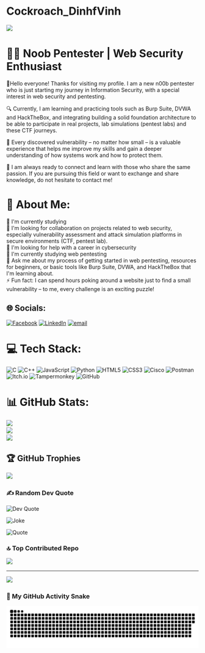 # Cockroach_DinhfVinh
![](https://www.google.com/url?sa=i&url=https%3A%2F%2Fwww.pinterest.com%2Fpin%2F838302918137996698%2F&psig=AOvVaw0V_UTcTNJ124GtW_AzH8em&ust=1750250929399000&source=images&cd=vfe&opi=89978449&ved=0CBAQjRxqFwoTCIjolIy_-I0DFQAAAAAdAAAAABAt )
# 👨‍💻 Noob Pentester | Web Security Enthusiast

👋Hello everyone! Thanks for visiting my profile. I am a new n00b pentester who is just starting my journey in Information Security, with a special interest in web security and pentesting.

🔍 Currently, I am learning and practicing tools such as Burp Suite, DVWA and HackTheBox, and integrating building a solid foundation architecture to be able to participate in real projects, lab simulations (pentest labs) and these CTF journeys.

🚀 Every discovered vulnerability – no matter how small – is a valuable experience that helps me improve my skills and gain a deeper understanding of how systems work and how to protect them.

🤝 I am always ready to connect and learn with those who share the same passion. If you are pursuing this field or want to exchange and share knowledge, do not hesitate to contact me!
# 💫 About Me:
🔭 I'm currently studying<br>👯 I'm looking for collaboration on projects related to web security, especially vulnerability assessment and attack simulation platforms in secure environments (CTF, pentest lab).<br>🤝 I'm looking for help with a career in cybersecurity<br>🌱 I'm currently studying web pentesting<br>💬 Ask me about my process of getting started in web pentesting, resources for beginners, or basic tools like Burp Suite, DVWA, and HackTheBox that I'm learning about.<br>⚡ Fun fact: I can spend hours poking around a website just to find a small vulnerability – to me, every challenge is an exciting puzzle!


## 🌐 Socials:
[![Facebook](https://img.shields.io/badge/Facebook-%231877F2.svg?logo=Facebook&logoColor=white)](https://facebook.com/https://www.facebook.com/Cockroach10010) [![LinkedIn](https://img.shields.io/badge/LinkedIn-%230077B5.svg?logo=linkedin&logoColor=white)](https://linkedin.com/in/https://www.linkedin.com/in/vinh-pham-805b0b357/) [![email](https://img.shields.io/badge/Email-D14836?logo=gmail&logoColor=white)](mailto:phamdinhvinhqni123@gmail.com) 

# 💻 Tech Stack:
![C](https://img.shields.io/badge/c-%2300599C.svg?style=for-the-badge&logo=c&logoColor=white) ![C++](https://img.shields.io/badge/c++-%2300599C.svg?style=for-the-badge&logo=c%2B%2B&logoColor=white) ![JavaScript](https://img.shields.io/badge/javascript-%23323330.svg?style=for-the-badge&logo=javascript&logoColor=%23F7DF1E) ![Python](https://img.shields.io/badge/python-3670A0?style=for-the-badge&logo=python&logoColor=ffdd54) ![HTML5](https://img.shields.io/badge/html5-%23E34F26.svg?style=for-the-badge&logo=html5&logoColor=white) ![CSS3](https://img.shields.io/badge/css3-%231572B6.svg?style=for-the-badge&logo=css3&logoColor=white) ![Cisco](https://img.shields.io/badge/cisco-%23049fd9.svg?style=for-the-badge&logo=cisco&logoColor=black) ![Postman](https://img.shields.io/badge/Postman-FF6C37?style=for-the-badge&logo=postman&logoColor=white) ![Itch.io](https://img.shields.io/badge/Itch-%23FF0B34.svg?style=for-the-badge&logo=Itch.io&logoColor=white) ![Tampermonkey](https://img.shields.io/badge/tampermonkey-%2300485B.svg?style=for-the-badge&logo=tampermonkey&logoColor=white) ![GitHub](https://img.shields.io/badge/github-%23121011.svg?style=for-the-badge&logo=github&logoColor=white)
# 📊 GitHub Stats:
![](https://github-readme-stats.vercel.app/api?username=Phamvinh18&theme=tokyonight&hide_border=false&include_all_commits=false&count_private=false)<br/>
![](https://nirzak-streak-stats.vercel.app/?user=Phamvinh18&theme=tokyonight&hide_border=false)<br/>
![](https://github-readme-stats.vercel.app/api/top-langs/?username=Phamvinh18&theme=tokyonight&hide_border=false&include_all_commits=false&count_private=false&layout=compact)

## 🏆 GitHub Trophies
![](https://github-profile-trophy.vercel.app/?username=Phamvinh18&theme=radical&no-frame=false&no-bg=true&margin-w=4)

### ✍️ Random Dev Quote
![Dev Quote](https://quotes-github-readme.vercel.app/api?type=horizontal&theme=tokyonight)

![Joke](https://readme-jokes.vercel.app/api?hideBorder&bgColor=%230D1117&textColor=%23fff)

![Quote](https://github-readme-quotes-bay.vercel.app/quote?font=Redressed&animation=grow_out_in&theme=dark)


### 🔝 Top Contributed Repo
![](https://github-contributor-stats.vercel.app/api?username=Phamvinh18&limit=5&theme=dark&combine_all_yearly_contributions=true)

---
[![](https://visitcount.itsvg.in/api?id=Phamvinh18&icon=0&color=8)](https://visitcount.itsvg.in)

<!-- Proudly created with GPRM ( https://gprm.itsvg.in ) -->
### 🐍 My GitHub Activity Snake
<picture>
  <source media="(prefers-color-scheme: dark)" srcset="https://raw.githubusercontent.com/Phamvinh18/Cockroach_DinhfVinh/output/github-snake-dark.svg" />
  <source media="(prefers-color-scheme: light)" srcset="https://raw.githubusercontent.com/Phamvinh18/Cockroach_DinhfVinh/output/github-snake.svg" />
  <img alt="github-snake" src="https://raw.githubusercontent.com/Phamvinh18/Cockroach_DinhfVinh/output/github-snake.svg" />
</picture>
